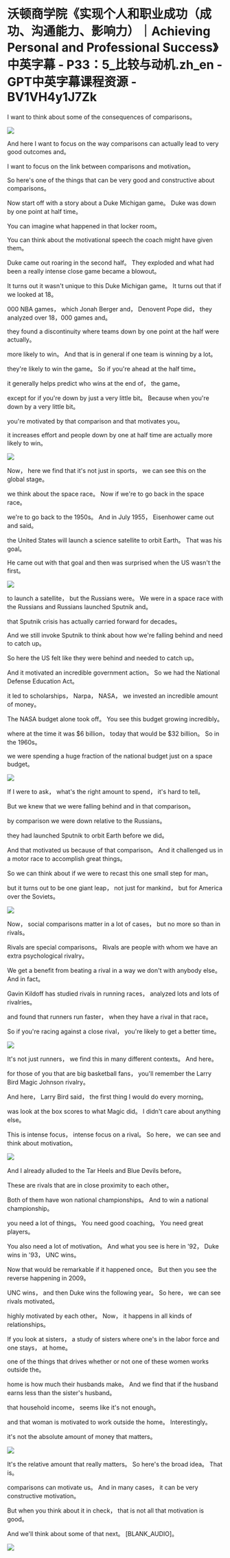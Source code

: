 # 沃顿商学院《实现个人和职业成功（成功、沟通能力、影响力）｜Achieving Personal and Professional Success》中英字幕 - P33：5_比较与动机.zh_en - GPT中英字幕课程资源 - BV1VH4y1J7Zk

 I want to think about some of the consequences of comparisons。



![](img/687293a17b6e1df4dd2cecc15e145a74_1.png)

 And here I want to focus on the way comparisons can actually lead to very good outcomes and。

 I want to focus on the link between comparisons and motivation。

 So here's one of the things that can be very good and constructive about comparisons。

 Now start off with a story about a Duke Michigan game。 Duke was down by one point at half time。

 You can imagine what happened in that locker room。

 You can think about the motivational speech the coach might have given them。

 Duke came out roaring in the second half。 They exploded and what had been a really intense close game became a blowout。

 It turns out it wasn't unique to this Duke Michigan game。 It turns out that if we looked at 18。

000 NBA games， which Jonah Berger and， Denovent Pope did， they analyzed over 18，000 games and。

 they found a discontinuity where teams down by one point at the half were actually。

 more likely to win。 And that is in general if one team is winning by a lot。

 they're likely to win the game。 So if you're ahead at the half time。

 it generally helps predict who wins at the end of， the game。

 except for if you're down by just a very little bit。 Because when you're down by a very little bit。

 you're motivated by that comparison and that motivates you。

 it increases effort and people down by one at half time are actually more likely to win。



![](img/687293a17b6e1df4dd2cecc15e145a74_3.png)

 Now， here we find that it's not just in sports， we can see this on the global stage。

 we think about the space race。 Now if we're to go back in the space race。

 we're to go back to the 1950s。 And in July 1955， Eisenhower came out and said。

 the United States will launch a science satellite to orbit Earth。 That was his goal。

 He came out with that goal and then was surprised when the US wasn't the first。



![](img/687293a17b6e1df4dd2cecc15e145a74_5.png)

 to launch a satellite， but the Russians were。 We were in a space race with the Russians and Russians launched Sputnik and。

 that Sputnik crisis has actually carried forward for decades。

 And we still invoke Sputnik to think about how we're falling behind and need to catch up。

 So here the US felt like they were behind and needed to catch up。

 And it motivated an incredible government action。 So we had the National Defense Education Act。

 it led to scholarships， Narpa， NASA， we invested an incredible amount of money。

 The NASA budget alone took off。 You see this budget growing incredibly。

 where at the time it was $6 billion， today that would be $32 billion。 So in the 1960s。

 we were spending a huge fraction of the national budget just on a space budget。



![](img/687293a17b6e1df4dd2cecc15e145a74_7.png)

 If I were to ask， what's the right amount to spend， it's hard to tell。

 But we knew that we were falling behind and in that comparison。

 by comparison we were down relative to the Russians。

 they had launched Sputnik to orbit Earth before we did。

 And that motivated us because of that comparison。 And it challenged us in a motor race to accomplish great things。

 So we can think about if we were to recast this one small step for man。

 but it turns out to be one giant leap， not just for mankind， but for America over the Soviets。



![](img/687293a17b6e1df4dd2cecc15e145a74_9.png)

 Now， social comparisons matter in a lot of cases， but no more so than in rivals。

 Rivals are special comparisons。 Rivals are people with whom we have an extra psychological rivalry。

 We get a benefit from beating a rival in a way we don't with anybody else。 And in fact。

 Gavin Kildoff has studied rivals in running races， analyzed lots and lots of rivalries。

 and found that runners run faster， when they have a rival in that race。

 So if you're racing against a close rival， you're likely to get a better time。



![](img/687293a17b6e1df4dd2cecc15e145a74_11.png)

 It's not just runners， we find this in many different contexts。 And here。

 for those of you that are big basketball fans， you'll remember the Larry Bird Magic Johnson rivalry。

 And here， Larry Bird said， the first thing I would do every morning。

 was look at the box scores to what Magic did。 I didn't care about anything else。

 This is intense focus， intense focus on a rival。 So here， we can see and think about motivation。



![](img/687293a17b6e1df4dd2cecc15e145a74_13.png)

 And I already alluded to the Tar Heels and Blue Devils before。

 These are rivals that are in close proximity to each other。

 Both of them have won national championships。 And to win a national championship。

 you need a lot of things。 You need good coaching。 You need great players。

 You also need a lot of motivation。 And what you see is here in '92， Duke wins in '93， UNC wins。

 Now that would be remarkable if it happened once。 But then you see the reverse happening in 2009。

 UNC wins， and then Duke wins the following year。 So here， we can see rivals motivated。

 highly motivated by each other。 Now， it happens in all kinds of relationships。

 If you look at sisters， a study of sisters where one's in the labor force and one stays， at home。

 one of the things that drives whether or not one of these women works outside the。

 home is how much their husbands make。 And we find that if the husband earns less than the sister's husband。

 that household income， seems like it's not enough。

 and that woman is motivated to work outside the home。 Interestingly。

 it's not the absolute amount of money that matters。



![](img/687293a17b6e1df4dd2cecc15e145a74_15.png)

 It's the relative amount that really matters。 So here's the broad idea。 That is。

 comparisons can motivate us。 And in many cases， it can be very constructive motivation。

 But when you think about it in check， that is not all that motivation is good。

 And we'll think about some of that next。 [BLANK_AUDIO]。



![](img/687293a17b6e1df4dd2cecc15e145a74_17.png)